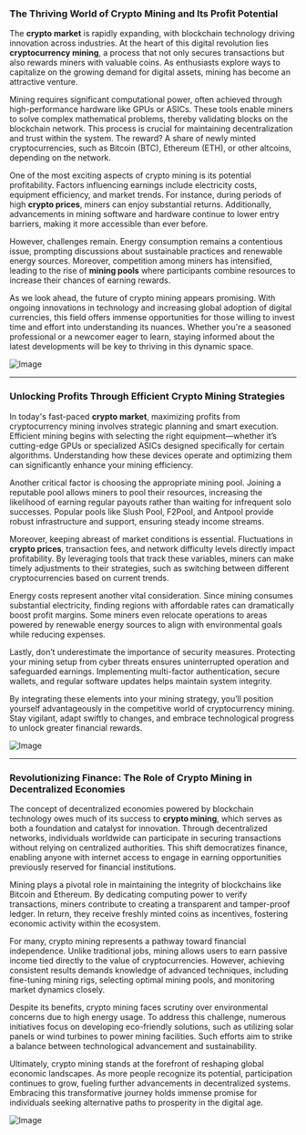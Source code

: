 ### The Thriving World of Crypto Mining and Its Profit Potential

The **crypto market** is rapidly expanding, with blockchain technology driving innovation across industries. At the heart of this digital revolution lies **cryptocurrency mining**, a process that not only secures transactions but also rewards miners with valuable coins. As enthusiasts explore ways to capitalize on the growing demand for digital assets, mining has become an attractive venture.

Mining requires significant computational power, often achieved through high-performance hardware like GPUs or ASICs. These tools enable miners to solve complex mathematical problems, thereby validating blocks on the blockchain network. This process is crucial for maintaining decentralization and trust within the system. The reward? A share of newly minted cryptocurrencies, such as Bitcoin (BTC), Ethereum (ETH), or other altcoins, depending on the network.

One of the most exciting aspects of crypto mining is its potential profitability. Factors influencing earnings include electricity costs, equipment efficiency, and market trends. For instance, during periods of high **crypto prices**, miners can enjoy substantial returns. Additionally, advancements in mining software and hardware continue to lower entry barriers, making it more accessible than ever before.

However, challenges remain. Energy consumption remains a contentious issue, prompting discussions about sustainable practices and renewable energy sources. Moreover, competition among miners has intensified, leading to the rise of **mining pools** where participants combine resources to increase their chances of earning rewards.

As we look ahead, the future of crypto mining appears promising. With ongoing innovations in technology and increasing global adoption of digital currencies, this field offers immense opportunities for those willing to invest time and effort into understanding its nuances. Whether you're a seasoned professional or a newcomer eager to learn, staying informed about the latest developments will be key to thriving in this dynamic space.

![Image](https://github.com/user-attachments/assets/3be06921-4469-491d-bd37-5f14c53422b7)

---

### Unlocking Profits Through Efficient Crypto Mining Strategies

In today's fast-paced **crypto market**, maximizing profits from cryptocurrency mining involves strategic planning and smart execution. Efficient mining begins with selecting the right equipment—whether it’s cutting-edge GPUs or specialized ASICs designed specifically for certain algorithms. Understanding how these devices operate and optimizing them can significantly enhance your mining efficiency.

Another critical factor is choosing the appropriate mining pool. Joining a reputable pool allows miners to pool their resources, increasing the likelihood of earning regular payouts rather than waiting for infrequent solo successes. Popular pools like Slush Pool, F2Pool, and Antpool provide robust infrastructure and support, ensuring steady income streams.

Moreover, keeping abreast of market conditions is essential. Fluctuations in **crypto prices**, transaction fees, and network difficulty levels directly impact profitability. By leveraging tools that track these variables, miners can make timely adjustments to their strategies, such as switching between different cryptocurrencies based on current trends.

Energy costs represent another vital consideration. Since mining consumes substantial electricity, finding regions with affordable rates can dramatically boost profit margins. Some miners even relocate operations to areas powered by renewable energy sources to align with environmental goals while reducing expenses.

Lastly, don’t underestimate the importance of security measures. Protecting your mining setup from cyber threats ensures uninterrupted operation and safeguarded earnings. Implementing multi-factor authentication, secure wallets, and regular software updates helps maintain system integrity.

By integrating these elements into your mining strategy, you’ll position yourself advantageously in the competitive world of cryptocurrency mining. Stay vigilant, adapt swiftly to changes, and embrace technological progress to unlock greater financial rewards.

![Image](https://github.com/user-attachments/assets/3be06921-4469-491d-bd37-5f14c53422b7)

---

### Revolutionizing Finance: The Role of Crypto Mining in Decentralized Economies

The concept of decentralized economies powered by blockchain technology owes much of its success to **crypto mining**, which serves as both a foundation and catalyst for innovation. Through decentralized networks, individuals worldwide can participate in securing transactions without relying on centralized authorities. This shift democratizes finance, enabling anyone with internet access to engage in earning opportunities previously reserved for financial institutions.

Mining plays a pivotal role in maintaining the integrity of blockchains like Bitcoin and Ethereum. By dedicating computing power to verify transactions, miners contribute to creating a transparent and tamper-proof ledger. In return, they receive freshly minted coins as incentives, fostering economic activity within the ecosystem.

For many, crypto mining represents a pathway toward financial independence. Unlike traditional jobs, mining allows users to earn passive income tied directly to the value of cryptocurrencies. However, achieving consistent results demands knowledge of advanced techniques, including fine-tuning mining rigs, selecting optimal mining pools, and monitoring market dynamics closely.

Despite its benefits, crypto mining faces scrutiny over environmental concerns due to high energy usage. To address this challenge, numerous initiatives focus on developing eco-friendly solutions, such as utilizing solar panels or wind turbines to power mining facilities. Such efforts aim to strike a balance between technological advancement and sustainability.

Ultimately, crypto mining stands at the forefront of reshaping global economic landscapes. As more people recognize its potential, participation continues to grow, fueling further advancements in decentralized systems. Embracing this transformative journey holds immense promise for individuals seeking alternative paths to prosperity in the digital age.

![Image](https://github.com/user-attachments/assets/3be06921-4469-491d-bd37-5f14c53422b7)